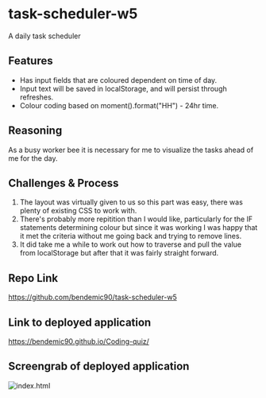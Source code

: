 # task-scheduler-w5
A daily task scheduler

## Features
* Has input fields that are coloured dependent on time of day.
* Input text will be saved in localStorage, and will persist through refreshes.
* Colour coding based on moment().format("HH") - 24hr time.


## Reasoning
As a busy worker bee it is necessary for me to visualize the tasks ahead of me for the day.

## Challenges & Process
1. The layout was virtually given to us so this part was easy, there was plenty of existing CSS to work with.
2. There's probably more repitition than I would like, particularly for the IF statements determining colour but since it was working I was happy that it met the criteria without me going back and trying to remove lines.
3. It did take me a while to work out how to traverse and pull the value from localStorage but after that it was fairly straight forward.

## Repo Link
https://github.com/bendemic90/task-scheduler-w5 

## Link to deployed application
https://bendemic90.github.io/Coding-quiz/

## Screengrab of deployed application
![index.html](https://github.com/bendemic90/task-sheduler-w5/blob/main/assets/grab.png)
